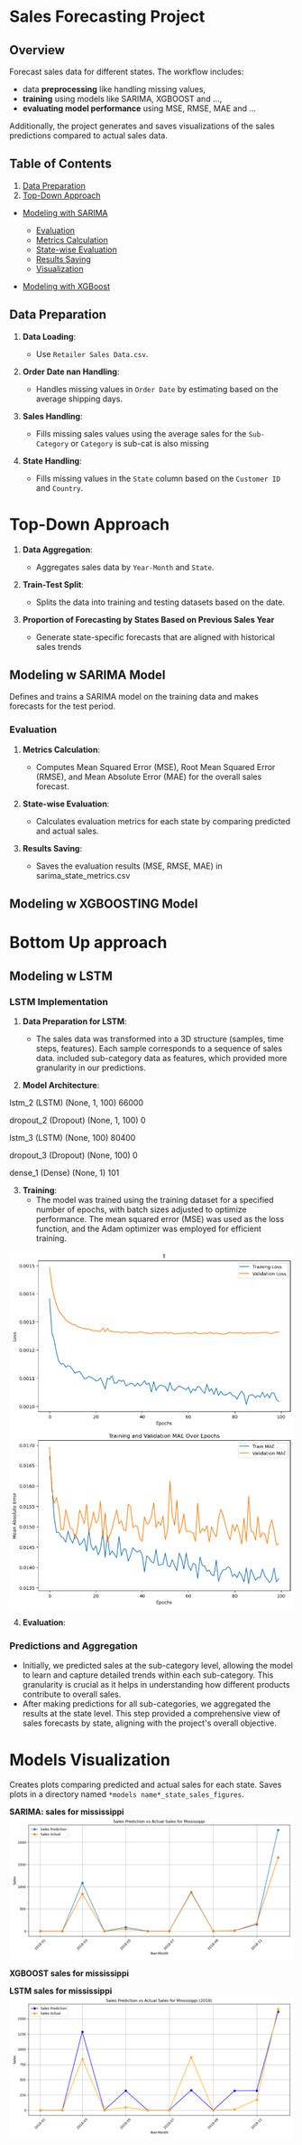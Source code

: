 # Sales Forecasting Project

## Overview

Forecast sales data for different states. 
The workflow includes:
-  data **preprocessing** like handling missing values, 
- **training** using models like SARIMA,  XGBOOST and ..., 
-  **evaluating model performance** using MSE, RMSE, MAE and ...

Additionally, the project generates and saves visualizations of the sales predictions compared to actual sales data.

## Table of Contents

1. [Data Preparation](#data-preparation) 
2. [Top-Down Approach](#top-down-approach)     
- [Modeling with SARIMA](#modeling-with-sarima) 
    - [Evaluation](#evaluation)
   - [Metrics Calculation](#metrics-calculation)
   - [State-wise Evaluation](#state-wise-evaluation)
   - [Results Saving](#results-saving)
    - [Visualization](#visualization) 

- [Modeling with XGBoost](#modeling-with-xgboost)



## Data Preparation

1. **Data Loading**:

    - Use `Retailer Sales Data.csv`.

2. **Order Date nan Handling**: 

    - Handles missing values in `Order Date` by estimating based on the average shipping days.

3. **Sales Handling**:
   - Fills missing sales values using the average sales for the `Sub-Category` or `Category` is sub-cat is also missing
   
4. **State Handling**:
   - Fills missing values in the `State` column based on the `Customer ID` and `Country`.




#  Top-Down Approach

1. **Data Aggregation**:
   - Aggregates sales data by `Year-Month` and `State`.

2. **Train-Test Split**:
   - Splits the data into training and testing datasets based on the date.
3. **Proportion of Forecasting by States Based on Previous Sales Year**
    - Generate state-specific forecasts that are aligned with historical sales trends


## Modeling w SARIMA Model

Defines and trains a SARIMA model on the training data and makes forecasts for the test period.


### Evaluation

1. **Metrics Calculation**:
   - Computes Mean Squared Error (MSE), Root Mean Squared Error (RMSE), and Mean Absolute Error (MAE) for the overall sales forecast.

2. **State-wise Evaluation**:
   - Calculates evaluation metrics for each state by comparing predicted and actual sales.

3. **Results Saving**:
   - Saves the evaluation results (MSE, RMSE, MAE) in sarima_state_metrics.csv




## Modeling w XGBOOSTING Model

# Bottom Up approach
## Modeling w LSTM

### LSTM Implementation

1. **Data Preparation for LSTM**:
   - The sales data was transformed into a 3D structure (samples, time steps, features). Each sample corresponds to a sequence of sales data. included sub-category data as features, which provided more granularity in our predictions.

2. **Model Architecture**:

 lstm_2 (LSTM)               (None, 1, 100)            66000     
                                                                 
 dropout_2 (Dropout)         (None, 1, 100)            0         
                                                                 
 lstm_3 (LSTM)               (None, 100)               80400     
                                                                 
 dropout_3 (Dropout)         (None, 100)               0         
                                                                 
 dense_1 (Dense)             (None, 1)                 101       
                                                           


3. **Training**:
   - The model was trained using the training dataset for a specified number of epochs, with batch sizes adjusted to optimize performance. The mean squared error (MSE) was used as the loss function, and the Adam optimizer was employed for efficient training.

![Missisipi Predictions vs Actual Graph](./other_files/Train_val_loss.png)
![Missisipi Predictions vs Actual Graph](./other_files/Train_Val_mae.png)

4. **Evaluation**:
### Predictions and Aggregation

- Initially, we predicted sales at the sub-category level, allowing the model to learn and capture detailed trends within each sub-category. This granularity is crucial as it helps in understanding how different products contribute to overall sales.
- After making predictions for all sub-categories, we aggregated the results at the state level. This step provided a comprehensive view of sales forecasts by state, aligning with the project's overall objective.


# Models Visualization

Creates plots comparing predicted and actual sales for each state.
Saves plots in a directory named `*models name*_state_sales_figures`.

**SARIMA: sales for mississippi**
![SARIMA Missisipi Predictions vs Actual Graph](sarima_state_sales_figures/Mississippi_sales.png)

**XGBOOST sales for mississippi**


**LSTM sales for mississippi**
![LSTM Missisipi Predictions vs Actual Graph](lstm_state_sales_figures/Mississippi.png)

